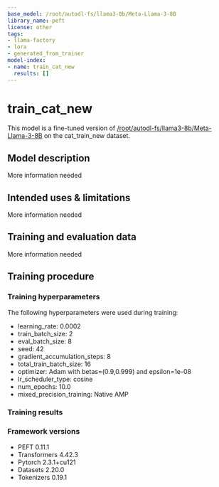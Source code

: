 ```yaml
---
base_model: /root/autodl-fs/llama3-8b/Meta-Llama-3-8B
library_name: peft
license: other
tags:
- llama-factory
- lora
- generated_from_trainer
model-index:
- name: train_cat_new
  results: []
---
```


<!-- This model card has been generated automatically according to the information the Trainer had access to. You
should probably proofread and complete it, then remove this comment. -->

# train_cat_new

This model is a fine-tuned version of [/root/autodl-fs/llama3-8b/Meta-Llama-3-8B](https://huggingface.co//root/autodl-fs/llama3-8b/Meta-Llama-3-8B) on the cat_train_new dataset.

## Model description

More information needed

## Intended uses & limitations

More information needed

## Training and evaluation data

More information needed

## Training procedure

### Training hyperparameters

The following hyperparameters were used during training:
- learning_rate: 0.0002
- train_batch_size: 2
- eval_batch_size: 8
- seed: 42
- gradient_accumulation_steps: 8
- total_train_batch_size: 16
- optimizer: Adam with betas=(0.9,0.999) and epsilon=1e-08
- lr_scheduler_type: cosine
- num_epochs: 10.0
- mixed_precision_training: Native AMP

### Training results



### Framework versions

- PEFT 0.11.1
- Transformers 4.42.3
- Pytorch 2.3.1+cu121
- Datasets 2.20.0
- Tokenizers 0.19.1